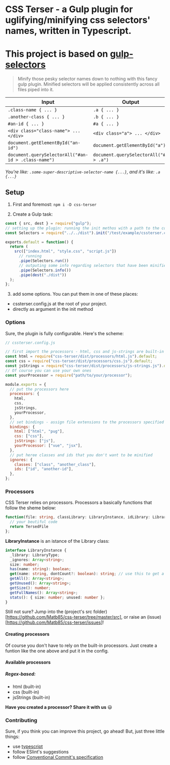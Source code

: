 # CSS Terser - a Gulp plugin for uglifying/minifying css selectors' names, written in Typescript.

# This project is based on [gulp-selectors](https://github.com/cazzer/gulp-selectors/)

> Minify those pesky selector names down to nothing with this fancy gulp plugin. Minified selectors will be applied consistently across all files piped into it.

| Input                                               | Output                                 |
| --------------------------------------------------- | -------------------------------------- |
| `.class-name { ... }`                               | `.a { ... }`                           |
| `.another-class { ... }`                            | `.b { ... }`                           |
| `#an-id { ... }`                                    | `#a { ... }`                           |
| `<div class="class-name"> ... </div>`               | `<div class="a"> ... </div>`           |
| `document.getElementById("an-id")`                  | `document.getElementById("a")`         |
| `document.querySelectorAll("#an-id > .class-name")` | `document.querySelectorAll("#a > .a")` |

_You're like: `.some-super-descriptive-selector-name {...}`, and it's like: `.a {...}`_

## Setup

1. First and foremost: `npm i -D css-terser`

2. Create a Gulp task:

```js
const { src, dest } = require("gulp");
// setting up the plugin: running the init methos with a path to the config file as an argument
const Selectors = require("../../dist").init("/test/example/cssterser.config.js");

exports.default = function() {
  return (
    src(["index.html", "style.css", "script.js"])
      // running
      .pipe(Selectors.run())
      // outputing some info regarding selectors that have been minified - OPTIONAL
      .pipe(Selectors.info())
      .pipe(dest("./dist"))
  );
};
```

3. add some options. You can put them in one of these places:

- cssterser.config.js at the root of your project.
- directly as argument in the init method

### Options

Sure, the plugin is fully configurable. Here's the scheme:

```js
// cssterser.config.js

// first import the processors - html, css and js-strings are built-in
const html = require("css-terser/dist/processors/html.js").default;
const css = require("css-terser/dist/processors/css.js").default;
const jsStrings = require("css-terser/dist/processors/js-strings.js").default;
// Of course you can use your own ones
const yourProcessor = require("path/to/your/processor");

module.exports = {
  // put the processors here
  processors: {
    html,
    css,
    jsStrings,
    yourProcessor,
  },
  // set bindings - assign file extensions to the processors specified above
  bindings: {
    html: ["html", "pug"],
    css: ["css"],
    jsStrings: ["js"],
    yourProcessor: ["vue", "jsx"],
  },
  // put heree classes and ids that you don't want to be minified
  ignores: {
    classes: ["class", "another_class"],
    ids: ["id", "another-id"],
  },
};
```

### Processors

CSS Terser relies on processors. Processors a basically functions that follow the sheme below:

```ts
function(file: string, classLibrary: LibraryInstance, idLibrary: LibraryInstance): string {
  // your beutiful code
  return TersedFile
};
```

**LibraryInstance** is an istance of the Library class:

```ts
interface LibraryInstance {
  _library: LibraryType;
  _ignores: Array<string>;
  size: number;
  has(name: string): boolean;
  get(name: string, dontCount?: boolean): string; // use this to get a shortname of a class or id
  getAll(): Array<string>;
  getUnused(): Array<string>;
  getSize(): number;
  getFullNames(): Array<string>;
  stats(): { size: number; unused: number };
}
```

Still not sure? Jump into the (project's src folder)[https://github.com/Matb85/css-terser/tree/master/src], or raise an (issue)[https://github.com/Matb85/css-terser/issues]!

#### Creating processors

Of course you don't have to rely on the built-in processors. Just create a funtion like the one above and put it in the config.

#### Available processors

##### Regex-based:

- html (built-in)
- css (built-in)
- jsStrings (built-in)

**Have you created a processor? Share it with us** :smiley:

### Contributing

Sure, if you think you can improve this project, go ahead! But, just three little things:

- use [typescript][1]
- follow ESlint's suggestions
- follow [Conventional Commit's specification][2]

[1]: https://www.typescriptlang.org/
[2]: https://www.conventionalcommits.org/en/v1.0.0/
